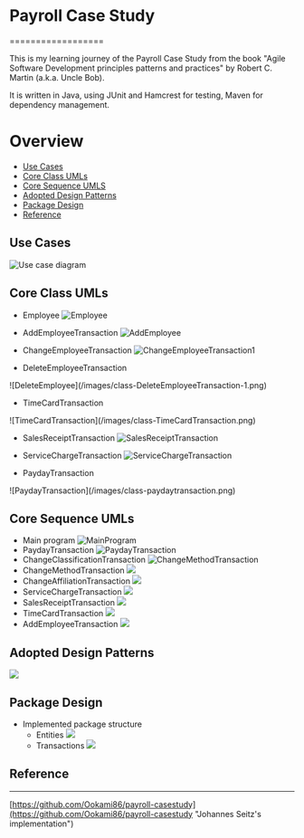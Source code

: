 # Payroll Case Study
==================

This is my learning journey of the Payroll Case Study from the book "Agile Software
Development principles patterns and practices" by Robert C. Martin (a.k.a. Uncle Bob).

It is written in Java, using JUnit and Hamcrest for testing, Maven for dependency management.

# Overview
  * [Use Cases](#use-case)
  * [Core Class UMLs](#core-class-UMLs)
  * [Core Sequence UMLS](#core-sequence-UMLs)
  * [Adopted Design Patterns](#design-patterns)
  * [Package Design](#package-design)
  * [Reference](#reference)

## Use Cases <a id="use-case"></a>
![Use case diagram](/images/Payroll-use-case.png)

## Core Class UMLs <a id="core-class-UMLs"></a>
* Employee
![Employee](/images/class-Employee.png)

* AddEmployeeTransaction
![AddEmployee](/images/class-AddEmployeeTransaction.png)

* ChangeEmployeeTransaction
![ChangeEmployeeTransaction1](/images/class-ChangeEmployeeTransaction.png)

* DeleteEmployeeTransaction
<div style="width: 500px">
![DeleteEmployee](/images/class-DeleteEmployeeTransaction-1.png)
</div>

* TimeCardTransaction
<div style="width: 500px">
![TimeCardTransaction](/images/class-TimeCardTransaction.png)
</div>

* SalesReceiptTransaction
![SalesReceiptTransaction](/images/class-SalesReceiptTransaction.png)
* ServiceChargeTransaction
![ServiceChargeTransaction](/images/class-ServiceChargeTransaction.png)

* PaydayTransaction
<div style="width: 500px">
![PaydayTransaction](/images/class-paydaytransaction.png)
</div>

## Core Sequence UMLs <a id="core-sequence-UMLs"></a>
* Main program
![MainProgram](/images/seq-MainProgram.png)
* PaydayTransaction
![PaydayTransaction](/images/seq-PaydayTransaction.png)
* ChangeClassificationTransaction
![ChangeMethodTransaction](/images/seq-ChangeClassificationTransaction.png)
* ChangeMethodTransaction
![](/images/seq-ChangeMethodTransaction.png)
* ChangeAffiliationTransaction
![](/images/seq-ChangeAffiliationTransaction.png)
* ServiceChargeTransaction
![](/images/seq-ServiceChargeTransaction.png)
* SalesReceiptTransaction
![](/images/seq-SalesReceiptTransaction.png)
* TimeCardTransaction
![](/images/seq-TimeCardTransaction.png)
* AddEmployeeTransaction
![](/images/seq-AddEmployees.png)


## Adopted Design Patterns <a id="design-patterns"></a>
![](/images/designPatterns.png)

## Package Design <a id="package-design"></a>
* Implemented package structure
  * Entities
![](/images/payroll-implemented-entities.png)
  * Transactions
![](/images/payroll-implemented-trans-structure.png)

## Reference<a id="reference"></a>
---------
[https://github.com/Ookami86/payroll-casestudy](https://github.com/Ookami86/payroll-casestudy "Johannes Seitz's implementation")
